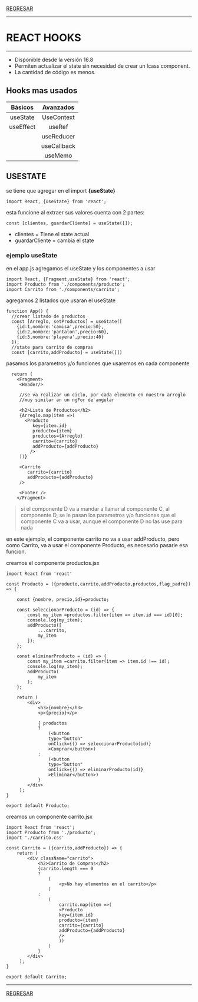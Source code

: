 [REGRESAR](readme.md)

---

# REACT HOOKS
---

- Disponible desde la versión 16.8
- Permiten actualizar el state sin necesidad de crear un lcass component.
- La cantidad de código es menos.

## Hooks mas usados
|Básicos|Avanzados|
|:--:|:--:|
| useState | UseContext |
| useEffect | useRef |
|  | useReducer |
|  | useCallback |
|  | useMemo |

## USESTATE
se tiene que agregar en el import **{useState}**
```
import React, {useState} from 'react';
```
esta funcione al extraer sus valores cuenta con 2 partes:
```
const [clientes, guardarCliente] = useState([]);
```
- clientes = Tiene el state actual
- guardarCliente = cambia el state

### ejemplo useState

en el app.js agregamos el useState y los componentes a usar
```
import React, {Fragment,useState} from 'react';
import Producto from './components/producto';
import Carrito from './components/carrito';
```
agregamos 2 listados que usaran el useState
```
function App() {
  //crear listado de productos
  const [Arreglo, setProductos] = useState([
    {id:1,nombre:'camisa',precio:50},
    {id:2,nombre:'pantalon',precio:60},
    {id:3,nombre:'playera',precio:40}
  ]);
  //state para carrito de compras
  const [carrito,addProducto] = useState([])
```
pasamos los parametros y/o funciones que usaremos en cada componente

```
  return (
    <Fragment>
     <Header/>

     //se va realizar un ciclo, por cada elemento en nuestro arreglo
     //muy similar an un ngFor de angular
     
     <h2>Lista de Productos</h2>
     {Arreglo.map(item =>(
       <Producto 
          key={item.id}
          producto={item}
          productos={Arreglo}
          carrito={carrito}
          addProducto={addProducto}
         />
     ))}

     <Carrito
        carrito={carrito}
        addProducto={addProducto}
     />

     <Footer />
    </Fragment>
```
> si el componente D va a mandar a llamar al componente C, al componente D, se le pasan los parametros y/o funciones que el componente C va a usar, aunque el componente D no las use para nada

en este ejemplo, el componente carrito no va a usar addProducto, pero como Carrito, va a usar el componente Producto, es necesario pasarle esa funcion.

creamos el componente productos.jsx
```
import React from 'react'

const Producto = ({producto,carrito,addProducto,productos,flag_padre}) => {

    const {nombre, precio,id}=producto;

    const seleccionarProducto = (id) => {
        const my_item =productos.filter(item => item.id === id)[0];
        console.log(my_item);
        addProducto([
            ...carrito,
            my_item
        ]);
    };

    const eliminarProducto = (id) => {
        const my_item =carrito.filter(item => item.id !== id);
        console.log(my_item);
        addProducto(
            my_item
        );
    };

    return ( 
        <div>
            <h3>{nombre}</h3>
            <p>{precio}</p>

            { productos
            ?
                (<button
                type="button"
                onClick={() => seleccionarProducto(id)}
                >Comprar</button>)
            :
                (<button
                type="button"
                onClick={() => eliminarProducto(id)}
                >Eliminar</button>)
            }
        </div>
     );
}
 
export default Producto;
```

creamos un componente carrito.jsx
```
import React from 'react';
import Producto from './producto';
import './carrito.css'

const Carrito = ({carrito,addProducto}) => {
    return ( 
        <div className="carrito">
            <h2>Carrito de Compras</h2>
            {carrito.length === 0
            ?
                (
                    <p>No hay elementos en el carrito</p>
                )
            :    
                (
                    carrito.map(item =>(
                    <Producto 
                    key={item.id}
                    producto={item}
                    carrito={carrito}
                    addProducto={addProducto}
                    />
                    ))
                )
            }
        </div>
     );
}
 
export default Carrito;
```

---
[REGRESAR](readme.md)

